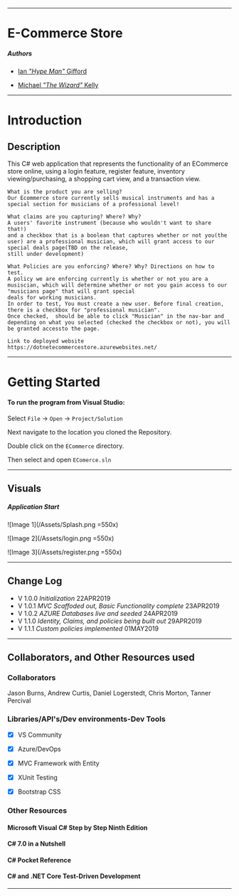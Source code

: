 ------------------------------

# E-Commerce Store

##### *Authors*
- [Ian *"Hype Man"* Gifford](https://github.com/IanGifford261)

- [Michael *"The Wizard"* Kelly](https://github.com/Michael-S-Kelly)

------------------------------
# Introduction 
## Description
This C# web application that represents the functionality of an ECommerce store online, using a login feature, register feature, inventory viewing/purchasing, a shopping cart view, and a transaction view.

```
What is the product you are selling?
Our Ecommerce store currently sells musical instruments and has a special section for musicians of a professional level!

What claims are you capturing? Where? Why?
A users' favorite instrument (because who wouldn't want to share that!) 
and a checkbox that is a boolean that captures whether or not you(the user) are a professional musician, which will grant access to our special deals page(TBD on the release, 
still under development)

What Policies are you enforcing? Where? Why? Directions on how to test.
A policy we are enforcing currently is whether or not you are a musiscian, which will determine whether or not you gain access to our "musicians page" that will grant special 
deals for working musicians.
In order to test, You must create a new user. Before final creation, there is a checkbox for "professional musician". 
Once checked,  should be able to click "Musician" in the nav-bar and depending on what you selected (checked the checkbox or not), you will be granted accessto the page.

Link to deployed website
https://dotnetecommercestore.azurewebsites.net/
```
------------------------------
# Getting Started

#### To run the program from Visual Studio:
Select ```File``` -> ```Open``` -> ```Project/Solution```

Next navigate to the location you cloned the Repository.

Double click on the ``` ECommerce ``` directory.

Then select and open ``` EComerce.sln ```

------------------------------

## Visuals


##### Application Start
![Image 1](/Assets/Splash.png =550x)

![Image 2](/Assets/login.png =550x)

![Image 3](/Assets/register.png =550x)

------------------------------

## Change Log
- V 1.0.0 *Initialization* 22APR2019
- V 1.0.1 *MVC Scaffoded out, Basic Functionality complete* 23APR2019
- V 1.0.2 *AZURE Databases live and seeded* 24APR2019
- V 1.1.0 *Identity, Claims, and policies being built out* 29APR2019
- V 1.1.1 *Custom policies implemented* 01MAY2019

------------------------------
## Collaborators, and Other Resources used

### Collaborators
Jason Burns, Andrew Curtis, Daniel Logerstedt, Chris Morton, Tanner Percival

### Libraries/API's/Dev environments-Dev Tools

- [X] VS Community

- [X] Azure/DevOps

- [X] MVC Framework with Entity

- [X] XUnit Testing

- [X] Bootstrap CSS

### Other Resources

#### Microsoft Visual C# Step by Step Ninth Edition
#### C# 7.0 in a Nutshell
#### C# Pocket Reference
#### C# and .NET Core Test-Driven Development

------------------------------

